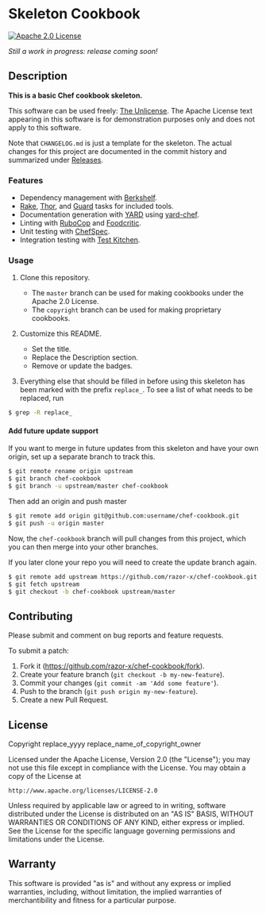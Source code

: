 # Skeleton Cookbook

[![Apache 2.0 License](http://img.shields.io/badge/license-Apache_v2-red.svg)](./LICENSE.txt)

_Still a work in progress: release coming soon!_

## Description

**This is a basic Chef cookbook skeleton.**

This software can be used freely:
[The Unlicense](http://unlicense.org/UNLICENSE).
The Apache License text appearing in this software is for
demonstration purposes only and does not apply to this software.

Note that `CHANGELOG.md` is just a template for the skeleton.
The actual changes for this project are documented in the commit history
and summarized under [Releases](https://github.com/razor-x/chef-cookbook/releases).

### Features

* Dependency management with [Berkshelf](http://berkshelf.com/index.html).
* [Rake](https://github.com/jimweirich/rake), [Thor](http://whatisthor.com/),
  and [Guard](http://guardgem.org/) tasks for included tools.
* Documentation generation with [YARD](http://yardoc.org/index.html)
  using [yard-chef](https://github.com/rightscale/yard-chef).
* Linting with [RuboCop](https://github.com/bbatsov/rubocop)
  and [Foodcritic](http://acrmp.github.io/foodcritic/).
* Unit testing with [ChefSpec](http://sethvargo.github.io/chefspec/).
* Integration testing with [Test Kitchen](http://kitchen.ci/).

### Usage

1. Clone this repository.
   - The `master` branch can be used for making cookbooks under the Apache 2.0 License.
   - The `copyright` branch can be used for making proprietary cookbooks.

2. Customize this README.
   - Set the title.
   - Replace the Description section.
   - Remove or update the badges.

4. Everything else that should be filled in before using this skeleton
   has been marked with the prefix `replace_`.
   To see a list of what needs to be replaced, run

````bash
$ grep -R replace_
````

#### Add future update support

If you want to merge in future updates from this skeleton and have your own origin,
set up a separate branch to track this.

````bash
$ git remote rename origin upstream
$ git branch chef-cookbook
$ git branch -u upstream/master chef-cookbook
````

Then add an origin and push master

````bash
$ git remote add origin git@github.com:username/chef-cookbook.git
$ git push -u origin master
````

Now, the `chef-cookbook` branch will pull changes from this project,
which you can then merge into your other branches.

If you later clone your repo you will need to create the update branch again.

````bash
$ git remote add upstream https://github.com/razor-x/chef-cookbook.git
$ git fetch upstream
$ git checkout -b chef-cookbook upstream/master
````

## Contributing

Please submit and comment on bug reports and feature requests.

To submit a patch:

1. Fork it (https://github.com/razor-x/chef-cookbook/fork).
2. Create your feature branch (`git checkout -b my-new-feature`).
3. Commit your changes (`git commit -am 'Add some feature'`).
4. Push to the branch (`git push origin my-new-feature`).
5. Create a new Pull Request.

## License

Copyright replace_yyyy replace_name_of_copyright_owner

Licensed under the Apache License, Version 2.0 (the "License");
you may not use this file except in compliance with the License.
You may obtain a copy of the License at

    http://www.apache.org/licenses/LICENSE-2.0

Unless required by applicable law or agreed to in writing, software
distributed under the License is distributed on an "AS IS" BASIS,
WITHOUT WARRANTIES OR CONDITIONS OF ANY KIND, either express or implied.
See the License for the specific language governing permissions and
limitations under the License.

## Warranty

This software is provided "as is" and without any express or
implied warranties, including, without limitation, the implied
warranties of merchantibility and fitness for a particular
purpose.
